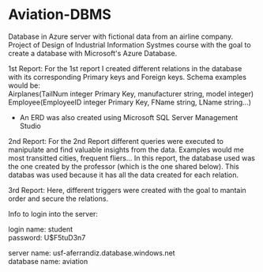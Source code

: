 # Aviation-DBMS
Database in Azure server with fictional data from an airline company. Project of Design of Industrial Information Systmes course with the goal to create a database with Microsoft's Azure Database.

1st Report: For the 1st report I created different relations in the database with its corresponding Primary keys and Foreign keys. Schema examples would be:  
Airplanes(TailNum integer Primary Key, manufacturer string, model integer)  
Employee(EmployeeID integer Primary Key, FName string, LName string...)  
* An ERD was also created using Microsoft SQL Server Management Studio

2nd Report: For the 2nd Report different queries were executed to manipulate and find valuable insights from the data. Examples would me most transitted cities, frequent fliers...
In this report, the database used was the one created by the professor (which is the one shared below). This databas was used because it has all the data created for each relation.

3rd Report: Here, different triggers were created with the goal to mantain order and secure the relations.


Info to login into the server:  

login name: student  
password: U$F5tuD3n7

server name: usf-aferrandiz.database.windows.net  
database name: aviation
